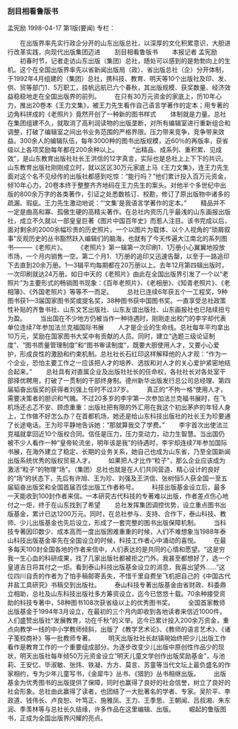 ### 刮目相看鲁版书
孟宪励
1998-04-17
第1版(要闻)
专栏：

　　在出版界率先实行政企分开的山东出版总社，以深厚的文化积累意识，大胆进行改革实践，向现代出版集团迈进
　　刮目相看鲁版书
　　本报记者  孟宪励
　　初春时节，记者走访山东出版（集团）总社，随处可以感到的是勃勃向上的生机。这个在全国出版界率先以省新闻出版局（政）、省出版总社（企）分开体制，于1992年4月组建的（集团）总社，携科技、教育、明天等10个出版社及印、发、供、贸等部门1．5万职工，挂帆远航已六个春秋，其出版规模、获奖数量、经济效益稳稳地走在全国出版界的前列。
　　在只有30万元资金的家底上，历10年心力，推出20卷本《王力文集》，被王力先生看作自己语言学著作的定本；用专著的边角料拼成的《老照片》竟然开创了一种新的图书样式
　　体制就是力量。总社在集团组建不久，就取消了高利润读物的出版垄断，对所有编辑室进行重新组合和调整，打破了编辑室之间出书业务范围的严格界限。压力带来竞争，竞争带来效益。300余人的编辑队伍，每年3000种的图书出版规模，近60％的再版率，获省级以上各项奖励每年都在200余种以上。
　　“出精品、成系列、重积累、见成效”，是山东教育出版社社长王洪信的12字真言，实际也是总社上上下下的共识。山东教育出版社刚刚成立时，就以区区30万元家底上马《王力文集》，连王力先生面对这个名不见经传的出版社都感到吃惊：“能行吗？”他们累计投入百万元资金，倾10年心力，20卷本终于整整齐齐地码在王力先生的案头。对他半个多世纪中出版的800余万字的各类著作，引证之处悉数核订、校勘，修订了原出版物中诸多的疏漏、瑕疵。王力先生激动地说：“‘文集’是我语言学著作的定本。”
　　精品并不一定是曲高和寡、孤傲生硬的高精尖著作。在总社内资历几乎最浅的山东画报出版社，成立不久就以一部皇皇巨著《图片中国百年史》而惹人注目。该书完成以后，面对剩余的2000余幅珍贵的历史照片，一个以图片为载体、以个人视角的“琐屑叙事”反观历史的丛书豁然跃入编辑们的脑海，也就有了今天传遍大江南北的系列图书———《老照片》。
　　《老照片》第一辑第一次印刷1．1万册小心翼翼地投放市场，一个月内销售一空。第二个月1．1万册的追印又迅速告罄，以至于一路追印下去直到20余万册。1—3辑平均每期都在20万册以上。去年12月第四辑出版时，一次印刷就达24万册。如日中天的《老照片》由此在全国出版界引发了一个以“老照片”为主要形式的畅销图书现象：《百年老照片》、《老相册》、《知青老照片》、《老相簿》、《外国老照片》等等不一而足。
　　总社已连续6年获五个一工程奖，9种图书获1—3届国家图书奖或提名奖，38种图书获中国图书奖。一直享受总社政策性补贴的齐鲁书社、山东文艺出版社、山东友谊出版社、山东画报社也已陆续扭亏为盈。
　　当出国在不少地方仍被当作一种待遇时，刚刚走出校门的李宇却代表单位连续7年参加法兰克福国际书展
　　人才是企业的生命线。总社每年平均拿出10万元，奖励在国家图书大奖中有贡献的人员。同时，建立“选题三级论证制度”、“图书质量管理制度”和“图书审读制度”，既要大胆使用人才，又要小心爱护，形成良性的激励和约束机制。总社社长石红印这样解释他的人才观：“作为一个企业，恐怕主要工作之一应该把人才的培养、选拔和对人才的关心爱护紧密地结合起来。”
　　总社具有对直属企业及出版社社长的任命权，各社社长对各处室干部择优聘用，打破了一贯制的干部终身制。德州新华出版发行总公司总经理、第四届韬奋出版奖的获得者刘强上任时不过37岁。
　　真正的“不拘一格”使用人才，需要决策者的胆识和气魄。不过20多岁的李宇第一次参加法兰克福书展时，在飞机场还忐忑不安、顾虑重重：出版社把有限的外汇用在我这个初出茅庐的年轻人身上，工作做不好怎么办？在首都机场，她还是给山东科技出版社的社长王为珍要通了长途电话。王为珍平静地告诉她：“那就算我交了学费。”
　　李宇首次出使法兰克福就拿回近10个版权合同。信任是压力，压力变动力，动力生智慧。当出国仍被不少人看作一种“皇帝轮流坐，明年该是我”的待遇时，李宇却连续7年参加国际书展，在海外建立了稳定、长期的业务关系，她自己也成为山东省，乃至全国新闻出版系统优秀的版权贸易人才。
　　如果把人才比作“粒子”，那么企业应该成为激活“粒子”的物理“场”。（集团）总社也就是在人们共同营造、精心设计的良好的“场”的状态下，先后有许旭、王为珍、刘强及王洪信、张树恒5人获全国一至五届韬奋出版奖和全国首届百佳出版工作者称号。
　　科技出版基金设立后，最多一天能收到100封作者来信。一本研究古代科技的专著难以出版，作者差点伤心地付之一炬，终于在山东找到了希望
　　总社发挥集团调控优势，设立重点图书出版基金，累计已达1200万元。同时，在总社参与、支持、合作下，泰山科技、教师、少儿出版基金也先后设立，形成了一套完整的图书出版保障机制。
　　当科技专著因印数少、成本高而一度出版困难重重的时候，人们不难想象当1988年泰山科技出版基金率先在全国设立的时候，科技工作者心中涌动的喜悦。
　　在最多每天100封全国各地的作者来信中，人们表达的是共同的心情和愿望。“这是穷我一生心血的科研成果，找了几家出版社都被拒之门外。我甚至都想好了，选一个皇道吉日将其付之一炬。看到泰山科技出版基金设立的消息，我喜出望外……”这位四川自贡的作者为了怕手稿邮寄丢失，不惜千里自费坐飞机把自己的《中国古代井盐工具研究》书稿交到出版社。
　　泰山科技专著出版基金由省财政、科委鼎立相助，总社及山东科技出版社多方筹资设立，迄今已悠悠十载。70余种接受资助的科技专著中，58种图书108次获省级以上的优秀图书奖。
　　全国首家教师出版基金于1994年3月设立，在最初的三个月内即收到各地读者来信近1000件，人们盛赞出版社“发展教育，功在千秋”的义举。迄今已累计投入200余万资金，重点向教学一线的中小学教师倾斜，出版了《教学艺术论》、《教师的语言艺术》、《诸子笺校商补》等一批教师专著。
　　明天出版社社长赵镇琬始终把少儿出版工作看作是教育工作的一个重要组成部分。为逐步改变少儿出版中原创性作品少的现状，明天出版社每年倾50万元资金设立“明天儿童文学创作出版奖励基金”，与池莉、王安忆、毕淑敏、张炜、铁凝、方方、莫言、苏童等当代文坛上最负盛名的作家相约，专为少年儿童写书，《金犀牛》丛书、《猎豹》丛书相继出版。
　　出版基金为优秀图书的出版提供了保障，同时也赢得了良好的社会信誉，树立了良好的社会形象。总社由此赢得了读者，也团结了一大批著名的学者、专家。吴阶平、李政道、钱伟长、卢良恕、叶笃正、施雅凤、王力、王季思、王朝闻、吕叔湘、朱东润、季羡林等与总社长久结缘，许多作品在这里编辑、出版。
　　崛起的鲁版图书，正成为全国出版界闪耀的亮点。
